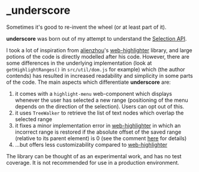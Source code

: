 # \_underscore

Sometimes it's good to re-invent the wheel (or at least part of it).

**underscore** was born out of my attempt to understand the [Selection API](https://developer.mozilla.org/en-US/docs/Web/API/Selection).

I took a lot of inspiration from [alienzhou](https://github.com/alienzhou)'s [web-highlighter](https://github.com/alienzhou/web-highlighter) library, and large potions of the code is directly modelled after his code. However, there are some differences in
the underlying implementation (look at `getHighlightRanges()` in `src/util/dom.js` for example) which (the author contends) has resulted in increased readability and simplicity in some parts of the code. The main aspects which differentiate **underscore** are:

1. it comes with a `highlight-menu` web-component which displays whenever the user has selected a new range (positioning of the menu depends on the direction of the selection). Users can opt out of this.
2. it uses `TreeWalker` to retrieve the list of text nodes which overlap the selected range
3. it fixes a minor implementation error in [web-highlighter](https://github.com/alienzhou/web-highlighter) in which an incorrect range is restored if the absolute offset of the saved range (relative to its parent element) is 0 (see the comment [here](https://github.com/sarckk/underscore/blob/5cc05a20a5c891985b57ebb2777cf596edb6c7be/src/util/dom.js#L166) for details)
4. ...but offers less customizability compared to [web-highlighter](https://github.com/alienzhou/web-highlighter)

The library can be thought of as an experimental work, and has no test coverage. It is not recommended for use in a production environment.
